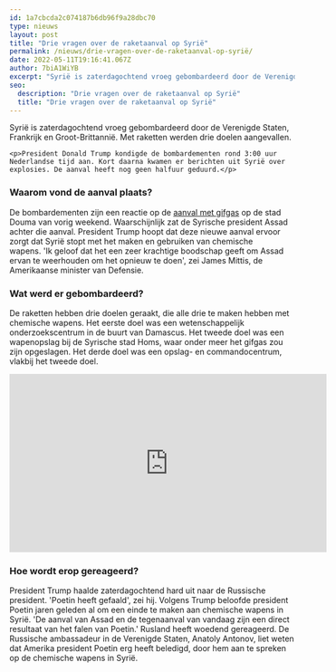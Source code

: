 ```yaml
---
id: 1a7cbcda2c074187b6db96f9a28dbc70
type: nieuws
layout: post
title: "Drie vragen over de raketaanval op Syrië"
permalink: /nieuws/drie-vragen-over-de-raketaanval-op-syrië/
date: 2022-05-11T19:16:41.067Z
author: 7biA1WiYB
excerpt: "Syrië is zaterdagochtend vroeg gebombardeerd door de Verenigde Staten, Frankrijk en Groot-Brittannië. Met raketten werden drie doelen aangevallen.  "
seo:
  description: "Drie vragen over de raketaanval op Syrië"
  title: "Drie vragen over de raketaanval op Syrië"
---
```

Syrië is zaterdagochtend vroeg gebombardeerd door de Verenigde Staten, Frankrijk en Groot-Brittannië. Met raketten werden drie doelen aangevallen.  

    <p>President Donald Trump kondigde de bombardementen rond 3:00 uur Nederlandse tijd aan. Kort daarna kwamen er berichten uit Syrië over explosies. De aanval heeft nog geen halfuur geduurd.</p>
<h3>Waarom vond de aanval plaats?</h3>
<p>De bombardementen zijn een reactie op de <a href="https://7dagen.netlify.app/nieuws/vragen-over-gifgasaanval-syri%C3%AB">aanval met gifgas</a> op de stad Douma van vorig weekend. Waarschijnlijk zat de Syrische president Assad achter die aanval. President Trump hoopt dat deze nieuwe aanval ervoor zorgt dat Syrië stopt met het maken en gebruiken van chemische wapens. 'Ik geloof dat het een zeer krachtige boodschap geeft om Assad ervan te weerhouden om het opnieuw te doen', zei James Mittis, de Amerikaanse minister van Defensie. </p>
<h3>Wat werd er gebombardeerd?</h3>
<p>De raketten hebben drie doelen geraakt, die alle drie te maken hebben met chemische wapens. Het eerste doel was een wetenschappelijk onderzoekscentrum in de buurt van Damascus. Het tweede doel was een wapenopslag bij de Syrische stad Homs, waar onder meer het gifgas zou zijn opgeslagen. Het derde doel was een opslag- en commandocentrum, vlakbij het tweede doel.</p>
<p><iframe allowfullscreen="true" allowtransparency="true" frameborder="0" height="315" scrolling="no" src="https://www.facebook.com/plugins/video.php?href=https%3A%2F%2Fwww.facebook.com%2Fnos%2Fvideos%2F2170947072920839%2F&amp;show_text=0&amp;width=560" width="560"></iframe></p>
<h3>Hoe wordt erop gereageerd?</h3>
<p>President Trump haalde zaterdagochtend hard uit naar de Russische president. 'Poetin heeft gefaald', zei hij. Volgens Trump beloofde president Poetin jaren geleden al om een einde te maken aan chemische wapens in Syrië. 'De aanval van Assad en de tegenaanval van vandaag zijn een direct resultaat van het falen van Poetin.' Rusland heeft woedend gereageerd. De Russische ambassadeur in de Verenigde Staten, Anatoly Antonov, liet weten dat Amerika president Poetin erg heeft beledigd, door hem aan te spreken op de chemische wapens in Syrië.</p>  
